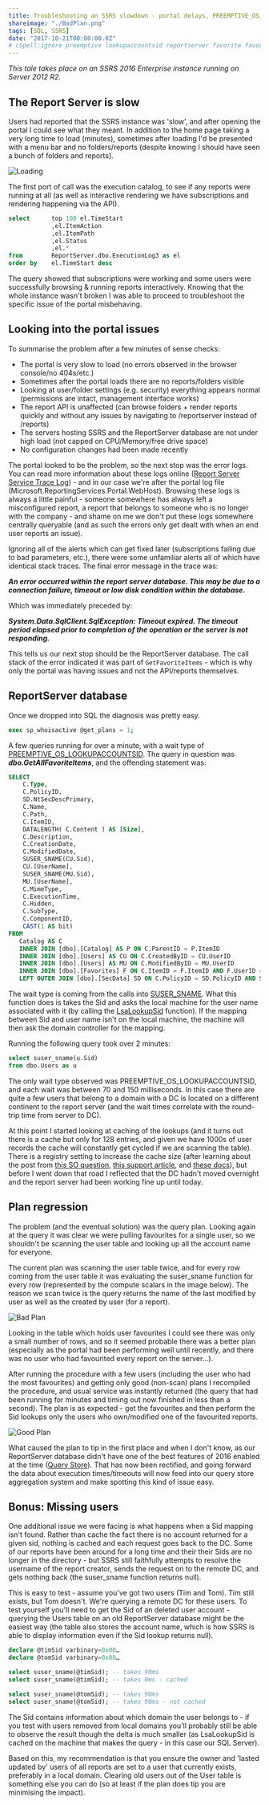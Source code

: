 ```yaml
---
title: Troubleshooting an SSRS slowdown - portal delays, PREEMPTIVE_OS_LOOKUPACCOUNTSID, and bad plans
shareimage: "./BadPlan.png"
tags: [SQL, SSRS]
date: "2017-10-21T00:00:00.0Z"
# cSpell:ignore preemptive lookupaccountsid reportserver favorite favorites datalength suser sname
---
```


_This tale takes place on an SSRS 2016 Enterprise instance running on Server 2012 R2._

## The Report Server is slow

Users had reported that the SSRS instance was 'slow', and after opening the portal I could see what they meant. In addition to the home page taking a very long time to load (minutes), sometimes after loading I'd be presented with a menu bar and no folders/reports (despite knowing I should have seen a bunch of folders and reports).

![Loading](./Loading.png)

The first port of call was the execution catalog, to see if any reports were running at all (as well as interactive rendering we have subscriptions and rendering happening via the API).

```sql
select      top 100 el.TimeStart
            ,el.ItemAction
            ,el.ItemPath
            ,el.Status
            ,el.*
from        ReportServer.dbo.ExecutionLog3 as el
order by    el.TimeStart desc
```

The query showed that subscriptions were working and some users were successfully browsing & running reports interactively. Knowing that the whole instance wasn't broken I was able to proceed to troubleshoot the specific issue of the portal misbehaving.

<!--more-->

## Looking into the portal issues

To summarise the problem after a few minutes of sense checks:

- The portal is very slow to load (no errors observed in the browser console/no 404s/etc.)
- Sometimes after the portal loads there are no reports/folders visible
- Looking at user/folder settings (e.g. security) everything appears normal (permissions are intact, management interface works)
- The report API is unaffected (can browse folders + render reports quickly and without any issues by navigating to /reportserver instead of /reports)
- The servers hosting SSRS and the ReportServer database are not under high load (not capped on CPU/Memory/free drive space)
- No configuration changes had been made recently

The portal looked to be the problem, so the next stop was the error logs. You can read more information about these logs online ([Report Server Service Trace Log](https://docs.microsoft.com/en-us/sql/reporting-services/report-server/report-server-service-trace-log)) - and in our case we're after the portal log file (Microsoft.ReportingServices.Portal.WebHost). Browsing these logs is always a little painful - someone somewhere has always left a misconfigured report, a report that belongs to someone who is no longer with the company - and shame on me we don't put these logs somewhere centrally queryable (and as such the errors only get dealt with when an end user reports an issue).

Ignoring all of the alerts which can get fixed later (subscriptions failing due to bad parameters, etc.), there were some unfamiliar alerts all of which have identical stack traces. The final error message in the trace was:

**_An error occurred within the report server database. This may be due to a connection failure, timeout or low disk condition within the database._**

Which was immediately preceded by:

**_System.Data.SqlClient.SqlException: Timeout expired. The timeout period elapsed prior to completion of the operation or the server is not responding._**

This tells us our next stop should be the ReportServer database. The call stack of the error indicated it was part of `GetFavoriteItems` - which is why only the portal was having issues and not the API/reports themselves.

## ReportServer database

Once we dropped into SQL the diagnosis was pretty easy.

```sql
exec sp_whoisactive @get_plans = 1;
```

A few queries running for over a minute, with a wait type of [PREEMPTIVE_OS_LOOKUPACCOUNTSID](https://www.sqlskills.com/help/waits/preemptive_os_lookupaccountsid/). The query in question was **_dbo.GetAllFavoriteItems_**, and the offending statement was:

```sql
SELECT
    C.Type,
    C.PolicyID,
    SD.NtSecDescPrimary,
    C.Name,
    C.Path,
    C.ItemID,
    DATALENGTH( C.Content ) AS [Size],
    C.Description,
    C.CreationDate,
    C.ModifiedDate,
    SUSER_SNAME(CU.Sid),
    CU.[UserName],
    SUSER_SNAME(MU.Sid),
    MU.[UserName],
    C.MimeType,
    C.ExecutionTime,
    C.Hidden,
    C.SubType,
    C.ComponentID,
    CAST(1 AS bit)
FROM
   Catalog AS C
   INNER JOIN [dbo].[Catalog] AS P ON C.ParentID = P.ItemID
   INNER JOIN [dbo].[Users] AS CU ON C.CreatedByID = CU.UserID
   INNER JOIN [dbo].[Users] AS MU ON C.ModifiedByID = MU.UserID
   INNER JOIN [dbo].[Favorites] F ON C.ItemID = F.ItemID AND F.UserID = @UserID
   LEFT OUTER JOIN [dbo].[SecData] SD ON C.PolicyID = SD.PolicyID AND SD.AuthType = @AuthType
```

The wait type is coming from the calls into [SUSER_SNAME](https://docs.microsoft.com/en-us/sql/t-sql/functions/suser-sname-transact-sql). What this function does is takes the Sid and asks the local machine for the user name associated with it (by calling the [LsaLookupSid](<https://technet.microsoft.com/en-us/library/ff428139(v=ws.10).aspx#BKMK_LsaLookupSIDs>) function). If the mapping between Sid and user name isn't on the local machine, the machine will then ask the domain controller for the mapping.

Running the following query took over 2 minutes:

```sql
select suser_sname(u.Sid)
from dbo.Users as u
```

The only wait type observed was PREEMPTIVE_OS_LOOKUPACCOUNTSID, and each wait was between 70 and 150 milliseconds. In this case there are quite a few users that belong to a domain with a DC is located on a different continent to the report server (and the wait times correlate with the round-trip time from server to DC).

At this point I started looking at caching of the lookups (and it turns out there is a cache but only for 128 entries, and given we have 1000s of user records the cache will constantly get cycled if we are scanning the table). There is a registry setting to increase the cache size (after learning about the post from [this SO question](https://stackoverflow.com/questions/31969101/ssrs-users-table), [this support article](https://support.microsoft.com/en-us/help/946358/the-lsalookupsids-function-may-return-the-old-user-name-instead-of-the), and [these docs](https://msdn.microsoft.com/en-us/library/ms721799.aspx)), but before I went down that road I reflected that the DC hadn't moved overnight and the report server had been working fine up until today.

## Plan regression

The problem (and the eventual solution) was the query plan. Looking again at the query it was clear we were pulling favourites for a single user, so we shouldn't be scanning the user table and looking up all the account name for everyone.

The current plan was scanning the user table twice, and for every row coming from the user table it was evaluating the suser_sname function for every row (represented by the compute scalars in the image below). The reason we scan twice is the query returns the name of the last modified by user as well as the created by user (for a report).

![Bad Plan](./BadPlan.png)

Looking in the table which holds user favourites I could see there was only a small number of rows, and so it seemed probable there was a better plan (especially as the portal had been performing well until recently, and there was no user who had favourited every report on the server…).

After running the procedure with a few users (including the user who had the most favourites) and getting only good (non-scan) plans I recompiled the procedure, and usual service was instantly returned (the query that had been running for minutes and timing out now finished in less than a second). The plan is as expected - get the favourites and then perform the Sid lookups only the users who own/modified one of the favourited reports.

![Good Plan](./GoodPlan.png)

What caused the plan to tip in the first place and when I don't know, as our ReportServer database didn't have one of the best features of 2016 enabled at the time ([Query Store](https://docs.microsoft.com/en-us/sql/relational-databases/performance/monitoring-performance-by-using-the-query-store)). That has now been rectified, and going forward the data about execution times/timeouts will now feed into our query store aggregation system and make spotting this kind of issue easy.

## Bonus: Missing users

One additional issue we were facing is what happens when a Sid mapping isn't found. Rather than cache the fact there is no account returned for a given sid, nothing is cached and each request goes back to the DC. Some of our reports have been around for a long time and their their Sids are no longer in the directory - but SSRS still faithfully attempts to resolve the username of the report creator, sends the request on to the remote DC, and gets nothing back (the suser_sname function returns null).

This is easy to test - assume you've got two users (Tim and Tom). Tim still exists, but Tom doesn't. We're querying a remote DC for these users. To test yourself you'll need to get the Sid of an deleted user account - querying the Users table on an old ReportServer database might be the easiest way (the table also stores the account name, which is how SSRS is able to display information even if the Sid lookup returns null).

```sql
declare @timSid varbinary=0x00…
declare @tomSid varbinary=0x00…

select suser_sname(@timSid); -- takes 90ms
select suser_sname(@timSid); -- takes 0ms - cached

select suser_sname(@tomSid); -- takes 90ms
select suser_sname(@tomSid); -- takes 90ms - not cached
```

The Sid contains information about which domain the user belongs to - if you test with users removed from local domains you'll probably still be able to observe the result though the delta is much smaller (as LsaLookupSid is cached on the machine that makes the query - in this case our SQL Server).

Based on this, my recommendation is that you ensure the owner and 'lasted updated by' users of all reports are set to a user that currently exists, preferably in a local domain. Clearing old users out of the User table is something else you can do (so at least if the plan does tip you are minimising the impact).
